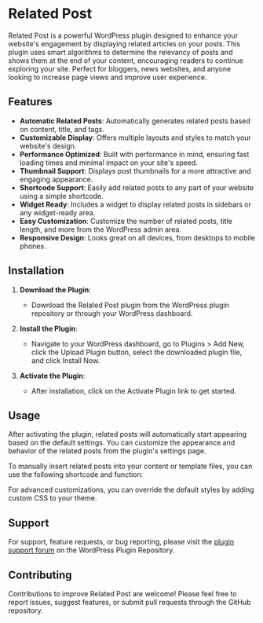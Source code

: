 # Related Post

Related Post is a powerful WordPress plugin designed to enhance your website's engagement by displaying related articles on your posts. This plugin uses smart algorithms to determine the relevancy of posts and shows them at the end of your content, encouraging readers to continue exploring your site. Perfect for bloggers, news websites, and anyone looking to increase page views and improve user experience.

## Features

- **Automatic Related Posts**: Automatically generates related posts based on content, title, and tags.
- **Customizable Display**: Offers multiple layouts and styles to match your website's design.
- **Performance Optimized**: Built with performance in mind, ensuring fast loading times and minimal impact on your site's speed.
- **Thumbnail Support**: Displays post thumbnails for a more attractive and engaging appearance.
- **Shortcode Support**: Easily add related posts to any part of your website using a simple shortcode.
- **Widget Ready**: Includes a widget to display related posts in sidebars or any widget-ready area.
- **Easy Customization**: Customize the number of related posts, title length, and more from the WordPress admin area.
- **Responsive Design**: Looks great on all devices, from desktops to mobile phones.

## Installation

1. **Download the Plugin**:
   - Download the Related Post plugin from the WordPress plugin repository or through your WordPress dashboard.

2. **Install the Plugin**:
   - Navigate to your WordPress dashboard, go to Plugins > Add New, click the Upload Plugin button, select the downloaded plugin file, and click Install Now.

3. **Activate the Plugin**:
   - After installation, click on the Activate Plugin link to get started.


## Usage

After activating the plugin, related posts will automatically start appearing based on the default settings. You can customize the appearance and behavior of the related posts from the plugin's settings page.

To manually insert related posts into your content or template files, you can use the following shortcode and function:



For advanced customizations, you can override the default styles by adding custom CSS to your theme.

## Support

For support, feature requests, or bug reporting, please visit the [plugin support forum](https://wordpress.org/support/plugin/related-post) on the WordPress Plugin Repository.

## Contributing

Contributions to improve Related Post are welcome! Please feel free to report issues, suggest features, or submit pull requests through the GitHub repository.


